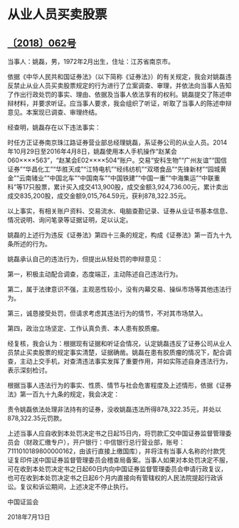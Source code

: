 # 从业人员买卖股票

## [〔2018〕062号](http://www.csrc.gov.cn/pub/zjhpublic/G00306212/201807/t20180724_341759.htm)






当事人：姚磊，男，1972年2月出生，住址：江苏省南京市。

依据《中华人民共和国证券法》（以下简称《证券法》）的有关规定，我会对姚磊违反禁止从业人员买卖股票规定的行为进行了立案调查、审理，并依法向当事人告知了作出行政处罚的事实、理由、依据及当事人依法享有的权利。姚磊提交了陈述申辩材料，并要求听证。应当事人要求，我会组织了听证，听取了当事人的陈述申辩意见。本案现已调查、审理终结。

经查明，姚磊存在以下违法事实：

时任方正证券南京珠江路证券营业部总经理姚磊，系证券公司的从业人员。2014年10月29日至2016年4月8日，姚磊使用本人手机操作“赵某会060××××563”，“赵某会E02××××504”账户。交易“安科生物”“广州友谊”“国信证券”“华昌化工”“华胜天成”“江特电机”“经纬纺机”“双塔食品”“先锋新材”“园城黄金”“云南锗业”“中国北车”“中国南车”“中国铁建”“中国一重”“中海集运”“中联重科”等17只股票，累计买入成交413,900股，成交金额3,924,736.00元，累计卖出成交835,200股，成交金额9,015,764.59元，获利878,322.35元。

以上事实，有相关账户资料、交易流水、电脑查勘记录、证券从业证书基本信息、情况说明、询问笔录等证据证明，足以认定。

姚磊的上述行为违反《证券法》第四十三条的规定，构成《证券法》第一百九十九条所述的行为。

姚磊承认自己的违法行为，但提出从轻处罚的申辩意见：

第一，积极主动配合调查，态度端正，主动陈述自己违法行为。

第二，属于法律意识不强，主观恶性较小，没有内幕交易、操纵市场等其他违法行为。

第三，诚恳接受处罚，但请求考虑其违法行为的情节，不对其市场禁入。

第四，政治立场坚定、工作认真负责、本人患有胶质瘤。

经复核，我会认为：根据现有证据和听证会情况，认定姚磊违反了证券公司从业人员禁止买卖股票的规定事实清楚，证据确凿。姚磊在患有胶质瘤的情况下，配合调查，主动上交手机，对查清违法事实发挥了重要作用，并如实陈述自身违法行为，表示深刻检讨。

根据当事人违法行为的事实、性质、情节与社会危害程度及上述情形，依据《证券法》第一百九十九条的规定，我会决定：

责令姚磊依法处理非法持有的证券，没收姚磊违法所得878,322.35元，并处以878,322.35元罚款。

上述当事人应自收到本处罚决定书之日起15日内，将罚款汇交中国证券监督管理委员会（财政汇缴专户），开户银行：中信银行总行营业部，账号：7111010189800000162，由该行直接上缴国库），并将注有当事人名称的付款凭证复印件送中国证券监督管理委员会稽查局备案。当事人如果对本处罚决定不服，可在收到本处罚决定书之日起60日内向中国证券监督管理委员会申请行政复议，也可在收到本处罚决定书之日起6个月内直接向有管辖权的人民法院提起行政诉讼。复议和诉讼期间，上述决定不停止执行。

 

 

 

 

中国证监会      

2018年7月13日    